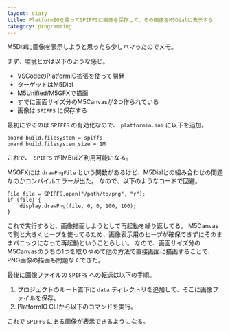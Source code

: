 ```yaml
---
layout: diary
title: PlatformIOを使ってSPIFFSに画像を保存して、その画像をM5Dialに表示する
category: programming
---
```


M5Dialに画像を表示しようと思ったら少しハマったのでメモ。

まず、環境とかは以下のような感じ。
* VSCodeのPlatformIO拡張を使って開発
* ターゲットはM5Dial
* M5Unified/M5GFXで描画
* すでに画面サイズ分のM5Canvasが2つ作られている
* 画像は `SPIFFS` に保存する

最初にやるのは `SPIFFS` の有効化なので、 `platformio.ini` に以下を追加。

```
board_build.filesystem = spiffs
board_build.filesystem_size = 1M
```

これで、　`SPIFFS` が1MBほど利用可能になる。

M5GFXには `drawPngFile` という関数があるけど、M5Dialとの組み合わせの問題なのかコンパイルエラーが出た。
なので、以下のようなコードで回避。

```
File file = SPIFFS.open("/path/to/png", "r");
if (file) {
    display.drawPng(file, 0, 0, 100, 100);
}
```

これで実行すると、画像描画しようとして再起動を繰り返してる。
M5Canvasで割と大きくヒープを使ってるため、画像表示用のヒープが確保できずにそのままパニックになって再起動ということらしい。
なので、画面サイズ分のM5Canvasのうちの1つを取りやめて他の方法で直接画面に描画することで、PNG画像の描画も問題なくできた。

最後に画像ファイルの `SPIFFS` への転送は以下の手順。

1. プロジェクトのルート直下に `data` ディレクトリを追加して、そこに画像ファイルを保存。
2. PlatformIO CLIから以下のコマンドを実行。

これで `SPIFFS` にある画像が表示できるようになる。